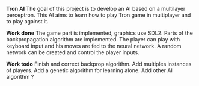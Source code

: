 __Tron AI__
The goal of this project is to develop an AI based on a multilayer perceptron.
This AI aims to learn how to play Tron game in multiplayer and to play against it.

__Work done__
The game part is implemented, graphics use SDL2.
Parts of the backpropagation algorithm are implemented.
The player can play with keyboard input and his moves are fed to the neural network.
A random network can be created and control the player inputs.

__Work todo__
Finish and correct backprop algorithm.
Add multiples instances of players.
Add a genetic algorithm for learning alone.
Add other AI algorithm ?
